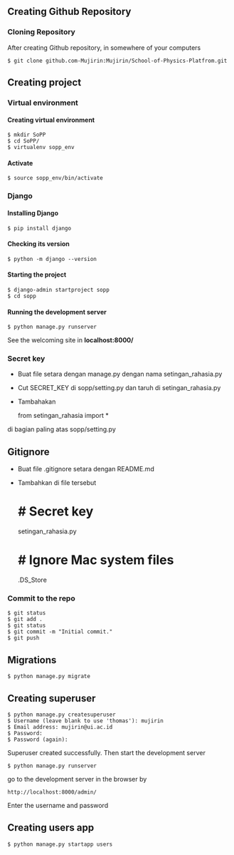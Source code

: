 
## Creating Github Repository
### Cloning Repository
After creating Github repository, in somewhere of your computers

	$ git clone github.com-Mujirin:Mujirin/School-of-Physics-Platfrom.git

## Creating project
### Virtual environment
#### Creating virtual environment
	$ mkdir SoPP
	$ cd SoPP/
	$ virtualenv sopp_env
#### Activate
	$ source sopp_env/bin/activate
### Django
#### Installing Django
	$ pip install django
#### Checking its version
	$ python -m django --version
#### Starting the project
	$ django-admin startproject sopp
	$ cd sopp
#### Running the development server
	$ python manage.py runserver
See the welcoming site in **localhost:8000/**
### Secret key
- Buat file setara dengan manage.py dengan nama setingan_rahasia.py
- Cut SECRET_KEY di sopp/setting.py dan taruh di setingan_rahasia.py
- Tambahakan

	from setingan_rahasia import *

di bagian paling atas sopp/setting.py

## Gitignore
- Buat file .gitignore setara dengan README.md
- Tambahkan di file tersebut

	# # Secret key
	setingan_rahasia.py

	# # Ignore Mac system files
	.DS_Store

### Commit to the repo
	$ git status
	$ git add .
	$ git status
	$ git commit -m "Initial commit."
	$ git push
## Migrations
	$ python manage.py migrate
## Creating superuser
	$ python manage.py createsuperuser
	$ Username (leave blank to use 'thomas'): mujirin
	$ Email address: mujirin@ui.ac.id             
	$ Password: 
	$ Password (again): 
Superuser created successfully.
Then start the development server

	$ python manage.py runserver

go to the development server in the browser by

	http://localhost:8000/admin/

Enter the username and password
## Creating users app
	$ python manage.py startapp users
